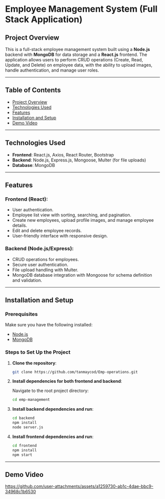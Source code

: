 # Employee Management System (Full Stack Application)

## Project Overview

This is a full-stack employee management system built using a **Node.js** backend with **MongoDB** for data storage and a **React.js** frontend. The application allows users to perform CRUD operations (Create, Read, Update, and Delete) on employee data, with the ability to upload images, handle authentication, and manage user roles.

---

## Table of Contents

- [Project Overview](#project-overview)
- [Technologies Used](#technologies-used)
- [Features](#features)
- [Installation and Setup](#installation-and-setup)
- [Demo Video](#demo-video)

---

## Technologies Used

- **Frontend**: React.js, Axios, React Router, Bootstrap
- **Backend**: Node.js, Express.js, Mongoose, Multer (for file uploads)
- **Database**: MongoDB
---
## Features

### Frontend (React):
- User authentication.
- Employee list view with sorting, searching, and pagination.
- Create new employees, upload profile images, and manage employee details.
- Edit and delete employee records.
- User-friendly interface with responsive design.

### Backend (Node.js/Express):
- CRUD operations for employees.
- Secure user authentication.
- File upload handling with Multer.
- MongoDB database integration with Mongoose for schema definition and validation.

---
## Installation and Setup

### Prerequisites
Make sure you have the following installed:

- [Node.js](https://nodejs.org/en/)
- [MongoDB](https://www.mongodb.com/)

### Steps to Set Up the Project

1. **Clone the repository**:

   ```bash
   git clone https://github.com/tanmaycod/Emp-operations.git

2. **Install dependencies for both frontend and backend**:
   
   Navigate to the root project directory:
   ```bash
   cd emp-management
3. **Install backend dependencies and run**:
   ```bash
   cd backend
   npm install
   node server.js
4. **Install frontend dependencies and run**:
    ```bash
   cd frontend
   npm install
   npm start

---

## Demo Video 
https://github.com/user-attachments/assets/a1259730-ab1c-4dae-bbc9-34968c1b6530




